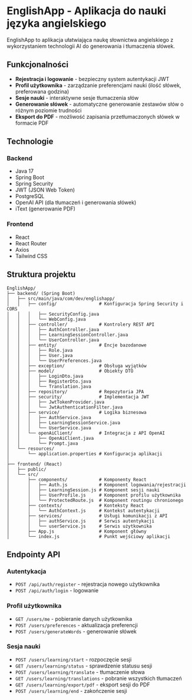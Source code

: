 # EnglishApp - Aplikacja do nauki języka angielskiego

EnglishApp to aplikacja ułatwiająca naukę słownictwa angielskiego z wykorzystaniem technologii AI do generowania i tłumaczenia słówek.

## Funkcjonalności

- **Rejestracja i logowanie** - bezpieczny system autentykacji JWT
- **Profil użytkownika** - zarządzanie preferencjami nauki (ilość słówek, preferowana godzina)
- **Sesje nauki** - interaktywne sesje tłumaczenia słów
- **Generowanie słówek** - automatyczne generowanie zestawów słów o różnym poziomie trudności
- **Eksport do PDF** - możliwość zapisania przetłumaczonych słówek w formacie PDF

## Technologie

### Backend
- Java 17
- Spring Boot
- Spring Security
- JWT (JSON Web Token)
- PostgreSQL
- OpenAI API (dla tłumaczeń i generowania słówek)
- iText (generowanie PDF)

### Frontend
- React
- React Router
- Axios
- Tailwind CSS

## Struktura projektu

```
EnglishApp/
├── backend/ (Spring Boot)
│   ├── src/main/java/com/dev/englishapp/
│   │   ├── config/                # Konfiguracja Spring Security i CORS
│   │   │   ├── SecurityConfig.java
│   │   │   └── WebConfig.java
│   │   ├── controller/            # Kontrolery REST API
│   │   │   ├── AuthController.java
│   │   │   ├── LearningSessionController.java
│   │   │   └── UserController.java
│   │   ├── entity/                # Encje bazodanowe
│   │   │   ├── Role.java
│   │   │   ├── User.java
│   │   │   └── UserPreferences.java
│   │   ├── exception/             # Obsługa wyjątków
│   │   ├── model/                 # Obiekty DTO
│   │   │   ├── LoginDto.java
│   │   │   ├── RegisterDto.java
│   │   │   └── Translation.java
│   │   ├── repository/            # Repozytoria JPA
│   │   ├── security/              # Implementacja JWT
│   │   │   ├── JwtTokenProvider.java
│   │   │   └── JwtAuthenticationFilter.java
│   │   ├── service/               # Logika biznesowa
│   │   │   ├── AuthService.java
│   │   │   ├── LearningSessionService.java
│   │   │   └── UserService.java
│   │   └── openAiClient/          # Integracja z API OpenAI
│   │       ├── OpenAiClient.java
│   │       └── Prompt.java
│   └── resources/
│       └── application.properties # Konfiguracja aplikacji
│
├── frontend/ (React)
│   ├── public/
│   └── src/
│       ├── components/            # Komponenty React
│       │   ├── Auth.js            # Komponent logowania/rejestracji
│       │   ├── LearningSession.js # Komponent sesji nauki
│       │   ├── UserProfile.js     # Komponent profilu użytkownika
│       │   └── ProtectedRoute.js  # Komponent routingu chronionego
│       ├── contexts/              # Konteksty React
│       │   └── AuthContext.js     # Kontekst autentykacji
│       ├── services/              # Usługi komunikacji z API
│       │   ├── authService.js     # Serwis autentykacji
│       │   └── userService.js     # Serwis użytkownika
│       ├── App.js                 # Komponent główny
│       └── index.js               # Punkt wejściowy aplikacji
```

## Endpointy API

### Autentykacja
- `POST /api/auth/register` - rejestracja nowego użytkownika
- `POST /api/auth/login` - logowanie

### Profil użytkownika
- `GET /users/me` - pobieranie danych użytkownika
- `POST /users/preferences` - aktualizacja preferencji
- `POST /users/generateWords` - generowanie słówek

### Sesja nauki
- `POST /users/learning/start` - rozpoczęcie sesji
- `GET /users/learning/status` - sprawdzenie statusu sesji
- `POST /users/learning/translate` - tłumaczenie słowa
- `GET /users/learning/translations` - pobranie wszystkich tłumaczeń
- `GET /users/learning/export/pdf` - eksport sesji do PDF
- `POST /users/learning/end` - zakończenie sesji
